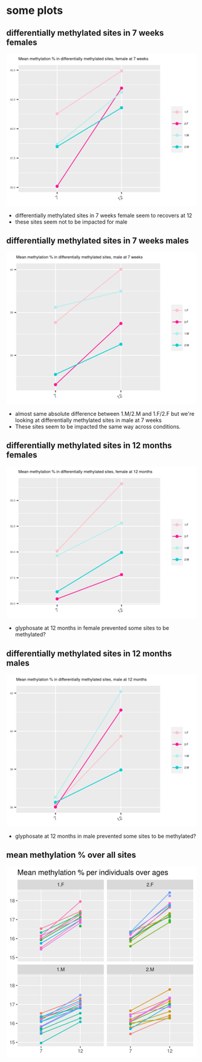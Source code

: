 # some plots  

## differentially methylated sites in 7 weeks females
![](../img/means_sigsitesff7.png)

- differentially methylated sites in 7 weeks female seem to recovers at 12
- these sites seem not to be impacted for male 


## differentially methylated sites in 7 weeks males
![](../img/means_sigsitesfm7.png) 

- almost same absolute difference between 1.M/2.M and 1.F/2.F but we're looking at differentially methylated sites in male at 7 weeks
- These sites seem to be impacted the same way across conditions. 


## differentially methylated sites in 12 months females
![](../img/means_sigsitesff12.png)

- glyphosate at 12 months in female prevented some sites to be methylated?


## differentially methylated sites in 12 months males
![](../img/means_sigsitesfm12.png)
 
- glyphosate at 12 months in male prevented some sites to be methylated? 


## mean methylation % over all sites
![](../img/means_ind.png) 


